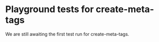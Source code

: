 # Playground tests for create-meta-tags
We are still awaiting the first test run for create-meta-tags.
